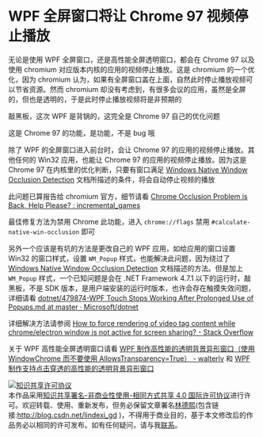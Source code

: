 
# WPF 全屏窗口将让 Chrome 97 视频停止播放

无论是使用 WPF 全屏窗口，还是高性能全屏透明窗口，都会在 Chrome 97 以及使用 chromium 对应版本内核的应用的视频停止播放。这是 chromium 的一个优化，因为 chromium 认为，如果有全屏窗口盖在上面，自然此时停止播放视频可以节省资源。然而 chromium 却没有考虑到，有很多会议的应用，虽然是全屏的，但也是透明的，于是此时停止播放视频将是非预期的

<!--more-->


<!-- 发布 -->
<!-- 博客 -->

敲黑板，这次 WPF 是背锅的，这完全是 Chrome 97 自己的优化问题

这是 Chrome 97 的功能，是功能，不是 bug 哦

除了 WPF 的全屏窗口进入前台时，会让 Chrome 97 的应用的视频停止播放。其他任何的 Win32 应用，也能让 Chrome 97 的应用的视频停止播放。因为这是 Chrome 97 在内核里的优化判断，只要有窗口满足 [Windows Native Window Occlusion Detection](https://chromium.googlesource.com/chromium/src/+/master/docs/windows_native_window_occlusion_tracking.md )  文档所描述的条件，将会自动停止视频的播放

此问题已算报告给 chromium 官方，细节请看 [Chrome Occlusion Problem is Back, Help Please? : incremental_games](https://www.reddit.com/r/incremental_games/comments/rxcsjy/chrome_occlusion_problem_is_back_help_please/ )

最佳修复方法为禁用 Chrome 此功能，进入 `chrome://flags` 禁用 `#calculate-native-win-occlusion` 即可

另外一个应该是有坑的方法是更改自己的 WPF 应用，如给应用的窗口设置 Win32 的窗口样式，设置 `WM_Popup` 样式，也能解决此问题，因为绕过了 [Windows Native Window Occlusion Detection](https://chromium.googlesource.com/chromium/src/+/master/docs/windows_native_window_occlusion_tracking.md ) 文档描述的方法。但是加上 `WM_Popup` 样式，一个已知问题是会在 .NET Framework 4.7.1 以下的运行时，敲黑板，不是 SDK 版本，是用户端安装的运行时版本，也许会存在触摸失效问题，详细请看 [dotnet/479874-WPF Touch Stops Working After Prolonged Use of Popups.md at master · Microsoft/dotnet](https://github.com/Microsoft/dotnet/blob/master/releases/net471/KnownIssues/479874-WPF%20Touch%20Stops%20Working%20After%20Prolonged%20Use%20of%20Popups.md )

详细解决方法请参阅 [How to force rendering of video tag content while chrome/electron window is not active for screen sharing? - Stack Overflow](https://stackoverflow.com/a/68685080/6116637)

关于 WPF 高性能全屏透明窗口请看 [WPF 制作高性能的透明背景异形窗口（使用 WindowChrome 而不要使用 AllowsTransparency=True） - walterlv](https://blog.walterlv.com/post/wpf-transparent-window-without-allows-transparency.html ) 和 [WPF 制作支持点击穿透的高性能的透明背景异形窗口](https://blog.lindexi.com/post/WPF-%E5%88%B6%E4%BD%9C%E6%94%AF%E6%8C%81%E7%82%B9%E5%87%BB%E7%A9%BF%E9%80%8F%E7%9A%84%E9%AB%98%E6%80%A7%E8%83%BD%E7%9A%84%E9%80%8F%E6%98%8E%E8%83%8C%E6%99%AF%E5%BC%82%E5%BD%A2%E7%AA%97%E5%8F%A3.html )





<a rel="license" href="http://creativecommons.org/licenses/by-nc-sa/4.0/"><img alt="知识共享许可协议" style="border-width:0" src="https://licensebuttons.net/l/by-nc-sa/4.0/88x31.png" /></a><br />本作品采用<a rel="license" href="http://creativecommons.org/licenses/by-nc-sa/4.0/">知识共享署名-非商业性使用-相同方式共享 4.0 国际许可协议</a>进行许可。欢迎转载、使用、重新发布，但务必保留文章署名[林德熙](http://blog.csdn.net/lindexi_gd)(包含链接:http://blog.csdn.net/lindexi_gd )，不得用于商业目的，基于本文修改后的作品务必以相同的许可发布。如有任何疑问，请与我[联系](mailto:lindexi_gd@163.com)。